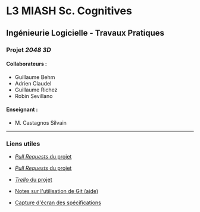 # L3 MIASH Sc. Cognitives
## Ingénieurie Logicielle - Travaux Pratiques
### Projet *2048 3D*

#### Collaborateurs :
 * Guillaume Behm
 * Adrien Claudel
 * Guillaume Richez
 * Robin Sevillano

#### Enseignant :
 * M. Castagnos Silvain
____
### Liens utiles
 * [*Pull Requests* du projet](https://github.com/SevillanoRobin/Projet-2048-Behm-Claudel-Richez-Sevillano/issues)
 * [*Pull Requests* du projet](https://github.com/SevillanoRobin/Projet-2048-Behm-Claudel-Richez-Sevillano/pulls)
 * [*Trello* du projet](https://trello.com/b/rNTRJGrx/projet-2048-behm-claudel-richez-sevillano)
 
 * [Notes sur l'utilisation de Git (aide)](misc/git-help.md)
 * [Capture d'écran des spécifications](misc/specs.png)